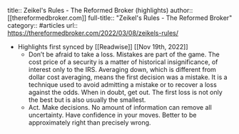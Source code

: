 title:: Zeikel's Rules - The Reformed Broker (highlights)
author:: [[thereformedbroker.com]]
full-title:: "Zeikel's Rules - The Reformed Broker"
category:: #articles
url:: https://thereformedbroker.com/2022/03/08/zeikels-rules/

- Highlights first synced by [[Readwise]] [[Nov 19th, 2022]]
	- Don’t be afraid to take a loss. Mistakes are part of the game. The cost price of a security is a matter of historical insignificance, of interest only to the IRS. Averaging down, which is different from dollar cost averaging, means the first decision was a mistake. It is a technique used to avoid admitting a mistake or to recover a loss against the odds. When in doubt, get out. The first loss is not only the best but is also usually the smallest.
	- Act. Make decisions. No amount of information can remove all uncertainty. Have confidence in your moves. Better to be approximately right than precisely wrong.